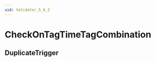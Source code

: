 ```yaml
---
uid: Validator_5_6_2
---
```


# CheckOnTagTimeTagCombination

## DuplicateTrigger

<!-- Description, Properties, ... sections are auto-generated. -->
<!-- REPLACE ME AUTO-GENERATION -->

<!-- Uncomment to add extra details -->
<!--### Details-->

<!-- Uncomment to add example code -->
<!--### Example code-->
